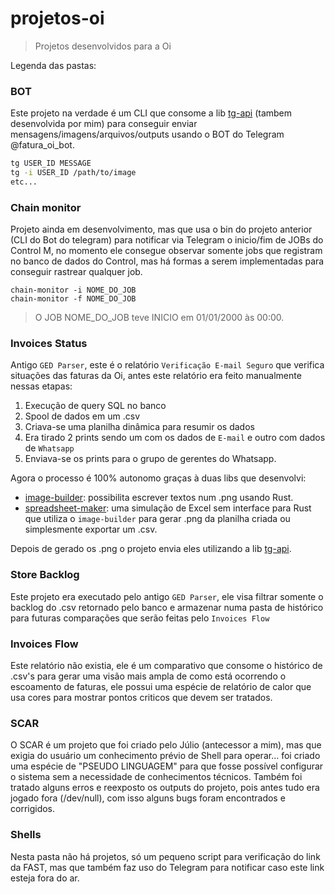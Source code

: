 # projetos-oi

> Projetos desenvolvidos para a Oi

Legenda das pastas:

### BOT

Este projeto na verdade é um CLI que consome a lib [tg-api](https://crates.io/crates/tg-api) (tambem desenvolvida por mim) para conseguir enviar mensagens/imagens/arquivos/outputs usando o BOT do Telegram @fatura_oi_bot.

```bash
tg USER_ID MESSAGE
tg -i USER_ID /path/to/image
etc...
```

### Chain monitor

Projeto ainda em desenvolvimento, mas que usa o bin do projeto anterior (CLI do Bot do telegram) para notificar via Telegram o inicio/fim de JOBs do Control M, no momento ele consegue observar somente jobs que registram no banco de dados do Control, mas há formas a serem implementadas para conseguir rastrear qualquer job.

```
chain-monitor -i NOME_DO_JOB
chain-monitor -f NOME_DO_JOB
```

> O JOB NOME_DO_JOB teve INICIO em 01/01/2000 às 00:00.

### Invoices Status

Antigo `GED Parser`, este é o relatório `Verificação E-mail Seguro` que verifica situações das faturas da Oi, antes este relatório era feito manualmente nessas etapas:

1. Execução de query SQL no banco
2. Spool de dados em um .csv
3. Criava-se uma planilha dinâmica para resumir os dados
4. Era tirado 2 prints sendo um com os dados de `E-mail` e outro com dados de `Whatsapp`
5. Enviava-se os prints para o grupo de gerentes do Whatsapp.

Agora o processo é 100% autonomo graças à duas libs que desenvolvi:

- [image-builder](https://crates.io/crates/image-builder): possibilita escrever textos num .png usando Rust.
- [spreadsheet-maker](https://crates.io/crates/spreadsheet-maker): uma simulação de Excel sem interface para Rust que utiliza o `image-builder` para gerar .png da planilha criada ou simplesmente exportar um .csv.

Depois de gerado os .png o projeto envia eles utilizando a lib [tg-api](https://crates.io/crates/tg-api).

### Store Backlog

Este projeto era executado pelo antigo `GED Parser`, ele visa filtrar somente o backlog do .csv retornado pelo banco e armazenar numa pasta de histórico para futuras comparações que serão feitas pelo `Invoices Flow`

### Invoices Flow

Este relatório não existia, ele é um comparativo que consome o histórico de .csv's para gerar uma visão mais ampla de como está ocorrendo o escoamento de faturas, ele possui uma espécie de relatório de calor que usa cores para mostrar pontos criticos que devem ser tratados.

### SCAR

O SCAR é um projeto que foi criado pelo Júlio (antecessor a mim), mas que exigia do usuário um conhecimento prévio de Shell para operar... foi criado uma espécie de "PSEUDO LINGUAGEM" para que fosse possível configurar o sistema sem a necessidade de conhecimentos técnicos. Também foi tratado alguns erros e reexposto os outputs do projeto, pois antes tudo era jogado fora (/dev/null), com isso alguns bugs foram encontrados e corrigidos.

### Shells

Nesta pasta não há projetos, só um pequeno script para verificação do link da FAST, mas que também faz uso do Telegram para notificar caso este link esteja fora do ar.
